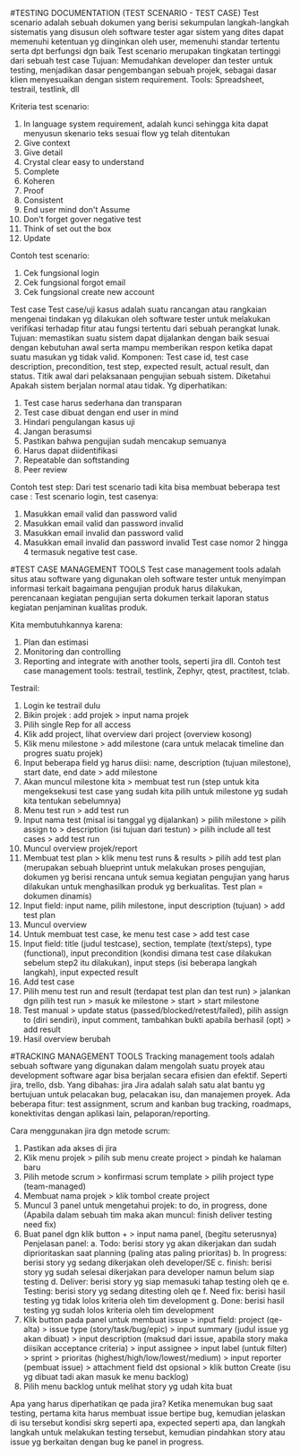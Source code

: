#TESTING DOCUMENTATION (TEST SCENARIO - TEST CASE)
Test scenario adalah sebuah dokumen yang berisi sekumpulan langkah-langkah sistematis yang disusun oleh software tester agar sistem yang dites dapat memenuhi ketentuan yg diinginkan oleh user, memenuhi standar tertentu serta dpt berfungsi dgn baik
Test scenario merupakan tingkatan tertinggi dari sebuah test case
Tujuan:
Memudahkan developer dan tester  untuk testing, menjadikan dasar pengembangan sebuah projek, sebagai dasar klien menyesuaikan dengan sistem requirement.
Tools:
Spreadsheet, testrail, testlink, dll

Kriteria test scenario:
1. In language system requirement, adalah kunci sehingga kita dapat menyusun skenario teks sesuai flow yg telah ditentukan 
2. Give context
3.  Give detail
4. Crystal clear easy to understand
5. Complete
6. Koheren
7. Proof
8. Consistent
9. End user mind don't Assume
10. Don't forget gover negative test
11. Think of set out the box
12. Update

Contoh test scenario:
1. Cek fungsional login
2. Cek fungsional forgot email
3. Cek fungsional create new account

Test case
Test case/uji kasus adalah suatu rancangan atau rangkaian mengenai tindakan yg dilakukan oleh software tester untuk melakukan verifikasi terhadap fitur atau fungsi tertentu dari sebuah perangkat lunak.
Tujuan: memastikan suatu sistem dapat dijalankan dengan baik sesuai dengan kebutuhan awal serta mampu memberikan respon ketika dapat suatu masukan yg tidak valid.
Komponen:
Test case id, test case description, precondition, test step, expected result, actual result, dan status.
Titik awal dari pelaksanaan pengujian sebuah sistem. Diketahui Apakah sistem berjalan normal atau tidak.
Yg diperhatikan:
1. Test case harus sederhana dan transparan
2. Test case dibuat dengan end user in mind
3. Hindari pengulangan kasus uji
4. Jangan berasumsi
5. Pastikan bahwa pengujian sudah mencakup semuanya
6. Harus dapat diidentifikasi
7. Repeatable dan softstanding
8. Peer review

Contoh test step:
Dari test scenario tadi kita bisa membuat beberapa test case :
Test scenario login, test casenya:
1. Masukkan email valid dan password valid
2. Masukkan email valid dan password invalid
3. Masukkan email invalid dan password valid
4. Masukkan email invalid dan password invalid 
Test case nomor 2 hingga 4 termasuk negative test case.




#TEST CASE MANAGEMENT TOOLS
Test case management tools adalah situs atau software yang digunakan oleh software tester untuk menyimpan informasi terkait bagaimana pengujian produk harus dilakukan, perencanaan kegiatan pengujian serta dokumen terkait laporan status kegiatan penjaminan kualitas produk.

Kita membutuhkannya karena:
1. Plan dan estimasi
2. Monitoring dan controlling
3. Reporting and integrate with another tools, seperti jira dll.
Contoh test case management tools: testrail, testlink, Zephyr, qtest, practitest, tclab.

Testrail:
1. Login ke testrail dulu
2. Bikin projek : add projek > input nama projek
3. Pilih single Rep for all access
4. Klik add project, lihat overview dari project (overview kosong)
5. Klik menu milestone > add milestone (cara untuk melacak timeline dan progres suatu projek)
6. Input beberapa field yg harus diisi: name, description (tujuan milestone), start date, end date > add milestone
7. Akan muncul milestone kita > membuat test run (step untuk kita mengeksekusi test case yang sudah kita pilih untuk milestone yg sudah kita tentukan sebelumnya)
8. Menu test run > add test run
9. Input nama test (misal isi tanggal yg dijalankan) > pilih milestone > pilih assign to > description (isi tujuan dari testun) > pilih include all test cases > add test run
10. Muncul overview projek/report
11. Membuat test plan > klik menu test runs & results > pilih add test plan (merupakan sebuah blueprint untuk melakukan proses pengujian, dokumen yg berisi rencana untuk semua kegiatan pengujian yang harus dilakukan untuk menghasilkan produk yg berkualitas. Test plan = dokumen dinamis)
12. Input field: input name, pilih milestone, input description (tujuan) > add test plan
13. Muncul overview
14. Untuk membuat test case, ke menu test case > add test case
15. Input field: title (judul testcase), section, template (text/steps), type (functional), input precondition (kondisi dimana test case dilakukan sebelum step2 itu dilakukan), input steps (isi beberapa langkah langkah), input expected result
16. Add test case
17. Pilih menu test run and result (terdapat test plan dan test run) > jalankan dgn pilih test run > masuk ke milestone > start > start milestone 
18. Test manual > update status (passed/blocked/retest/failed), pilih assign to (diri sendiri), input comment, tambahkan bukti apabila berhasil (opt) > add result
19. Hasil overview berubah




#TRACKING MANAGEMENT TOOLS
Tracking management tools adalah sebuah software yang digunakan dalam mengolah suatu proyek atau development software agar bisa berjalan secara efisien dan efektif. Seperti jira, trello, dsb.
Yang dibahas: jira
Jira adalah salah satu alat bantu yg bertujuan untuk pelacakan bug, pelacakan isu, dan manajemen proyek. 
Ada beberapa fitur: test assignment, scrum and kanban bug tracking, roadmaps, konektivitas dengan aplikasi lain, pelaporan/reporting.

Cara menggunakan jira dgn metode scrum:
1. Pastikan ada akses di jira 
2. Klik menu projek > pilih sub menu create project > pindah ke halaman baru
3. Pilih metode scrum > konfirmasi scrum template > pilih project type (team-managed)
4. Membuat nama projek > klik tombol create project
5. Muncul 3 panel untuk mengetahui projek: to do, in progress, done (Apabila dalam sebuah tim maka akan muncul: finish deliver  testing need fix)
6. Buat panel dgn klik button + > input nama panel, (begitu seterusnya)
Penjelasan panel:
a. Todo: berisi story yg akan dikerjakan dan sudah diprioritaskan saat planning (paling atas paling prioritas)
b. In progress: berisi story yg sedang dikerjakan oleh developer/SE
c. finish: berisi story yg sudah selesai dikerjakan para developer namun belum siap testing
d. Deliver: berisi story yg siap memasuki tahap testing oleh qe
e. Testing: berisi story yg sedang ditesting oleh qe
f. Need fix: berisi hasil testing yg tidak lolos kriteria oleh tim development
g. Done: berisi hasil testing yg sudah lolos kriteria oleh tim development
7. Klik button pada panel untuk membuat issue > input field: project (qe-alta) > issue type (story/task/bug/epic) > input summary (judul issue yg akan dibuat) > input description (maksud dari issue, apabila story maka diisikan acceptance criteria) > input assignee > input label (untuk filter) > sprint > prioritas (highest/high/low/lowest/medium) > input reporter (pembuat issue) > attachment field dst opsional > klik button Create (isu yg dibuat tadi akan masuk ke menu backlog)
9. Pilih menu backlog untuk melihat story yg udah kita buat

Apa yang harus diperhatikan qe pada jira? Ketika menemukan bug saat testing, pertama kita harus membuat issue bertipe bug, kemudian jelaskan di isu tersebut kondisi skrg seperti apa, expected seperti apa, dan langkah langkah untuk melakukan testing tersebut, kemudian pindahkan story atau issue yg berkaitan dengan bug ke panel in progress.
